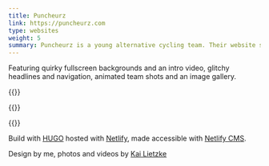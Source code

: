 ```yaml
---
title: Puncheurz
link: https://puncheurz.com
type: websites
weight: 5
summary: Puncheurz is a young alternative cycling team. Their website seeks to capture their mischievous spirit.
---
```


Featuring quirky fullscreen backgrounds and an intro video, glitchy headlines and navigation, animated team shots and an image gallery.

{{<img screenshot_2>}}

{{<img screenshot_1>}}

{{<img screenshot_3>}}

Build with [HUGO](https://gohugo.io/) hosted with [Netlify](https://www.netlify.com/), made accessible with [Netlify CMS](https://www.netlifycms.org/).

Design by me, photos and videos by [Kai Lietzke](https://kailietzke.de)
